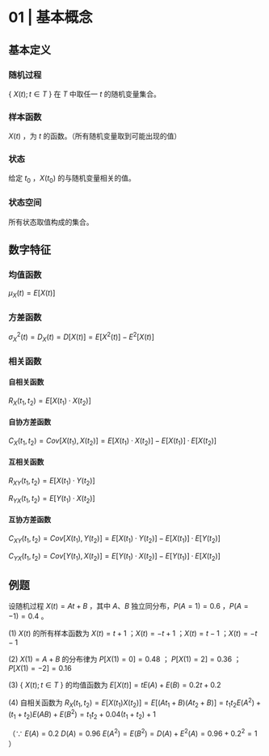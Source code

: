 # 01 | 基本概念

## 基本定义

### 随机过程
{ $X(t);t\in T$ }  在 $T$ 中取任一 $t$ 的随机变量集合。

### 样本函数
$X(t)$ ，为 $t$ 的函数。（所有随机变量取到可能出现的值）

### 状态
给定 $t_0$ ，$X(t_0)$ 的与随机变量相关的值。

### 状态空间
所有状态取值构成的集合。

## 数字特征

### 均值函数
$\mu_X(t)=E[X(t)]$

### 方差函数
$\sigma_X^2(t)=D_X(t)=D[X(t)]=E[X^2(t)]-E^2[X(t)]$

### 相关函数

#### 自相关函数
$R_X(t_1,t_2)=E[X(t_1)·X(t_2)]$

#### 自协方差函数
$C_X(t_1,t_2)=Cov[X(t_1),X(t_2)]=E[X(t_1)·X(t_2)]-E[X(t_1)]·E[X(t_2)]$

#### 互相关函数
$R_{XY}(t_1,t_2)=E[X(t_1)·Y(t_2)]$

$R_{YX}(t_1,t_2)=E[Y(t_1)·X(t_2)]$

#### 互协方差函数
$C_{XY}(t_1,t_2)=Cov[X(t_1),Y(t_2)]=E[X(t_1)·Y(t_2)]-E[X(t_1)]·E[Y(t_2)]$

$C_{YX}(t_1,t_2)=Cov[Y(t_1),X(t_2)]=E[Y(t_1)·X(t_2)]-E[Y(t_1)]·E[X(t_2)]$

## 例题
设随机过程 $X(t)=At+B$ ，其中 $A$、$B$ 独立同分布，$P(A=1)=0.6$ ，$P(A=-1)=0.4$ 。

(1) $X(t)$ 的所有样本函数为 $X(t)=t+1$ ；$X(t)=-t+1$ ；$X(t)=t-1$ ；$X(t)=-t-1$

(2) $X(1)=A+B$ 的分布律为 $P[X(1)=0]=0.48$ ； $P[X(1)=2]=0.36$ ；$P[X(1)=-2]=0.16$

(3) { $X(t);t∈T$ } 的均值函数为 $E[X(t)]=tE(A)+E(B)=0.2t+0.2$ 

(4) 自相关函数为 
$R_X(t_1,t_2)=E[X(t_1)X(t_2)]=E[(At_1+B)(At_2+B)]=t_1t_2E(A^2)+(t_1+t_2)E(AB)+E(B^2)=t_1t_2+0.04(t_1+t_2)+1$

（∵ $E(A)=0.2$	$D(A)=0.96$	$E(A^2)=E(B^2)=D(A)+E^2(A)=0.96+0.2^2=1$ ）
